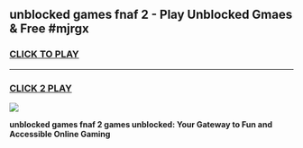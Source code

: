 
## unblocked games fnaf 2 - Play Unblocked Gmaes & Free #mjrgx
<h3>
<a href="https://news.freeplayer.one?title=unblocked_games_fnaf_2&ref=24F">CLICK TO PLAY</a></h3>
<hr>

<h3>
<a href="https://news.freeplayer.one?title=unblocked_games_fnaf_2&ref=24F">CLICK 2 PLAY</a>
  
</h3>

<a href="https://news.freeplayer.one?title=unblocked_games_fnaf_2&ref=24F/"><img src="https://clearcache.store/games.png"></a>


**unblocked games fnaf 2 games unblocked: Your Gateway to Fun and Accessible Online Gaming**
